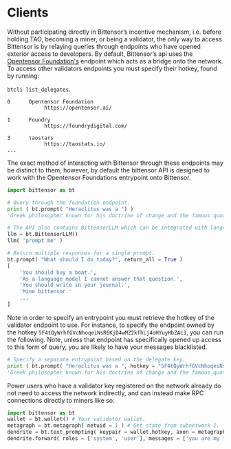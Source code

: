 # Clients

Without participating directly in Bittensor’s incentive mechanism, i.e. before holding TAO, becoming a miner, or being a validator, the only way to access Bittensor is by relaying queries through endpoints who have opened exterior access to developers. By default, Bittensor’s api uses the [Opentensor Foundation's](https://opentensor.ai/) endpoint which acts as a bridge onto the network. To access other validators endpoints you must specify their hotkey, found by running:

```btcli list_delegates```. 
```
0      Openτensor Foundaτion 
            https://opentensor.ai/      

1      Foundry                      
            https://foundrydigital.com/      

3      τaosτaτs                     
            https://taostats.io/
...      
```
The exact method of interacting with Bittensor through these endpoints may be distinct to them, however, by default the bittensor API is designed to work with the Opentensor Foundations entrypoint onto Bittensor. 

```python
import bittensor as bt

# Query through the foundation endpoint.
print ( bt.prompt( "Heraclitus was a ") )
'Greek philosopher known for his doctrine of change and the famous quote, "No man ever steps in the same river twice."'

# The API also contains BittensorLLM which can be integrated with langchain.
llm = bt.BittensorLLM()
llm( 'prompt me' )

# Return multiple responses for a single prompt.
bt.prompt( "What should I do today?", return_all = True )
[
	'You should buy a boat.',
	'As a language model I cannot answer that question.',
	'You should write in your journal.',
	'Mine bittensor.'
	...
] 
```
Note in order to specify an entrypoint you must retrieve the hotkey of the validator endpoint to use. For instance, to specify the endpoint owned by the hotkey
```5F4tQyWrhfGVcNhoqeiNsR6KjD4wMZ2kfhLj4oHYuyHbZAc3```, you can run the following. Note, unless that endpoint has specifically opened up access to this form of query, you are likely to have your messages blacklisted. 

```python
# Specify a separate entrypoint based on the delegate key.
print ( bt.prompt( "Heraclitus was a ", hotkey = "5F4tQyWrhfGVcNhoqeiNsR6KjD4wMZ2kfhLj4oHYuyHbZAc3" ) )
'Greek philosopher known for his doctrine of change and the famous quote, "No man ever steps in the same river twice."'
```

Power users who have a validator key registered on the network already do not need to access the network indirectly, and can instead make RPC connections directly to miners like so:

```python
import bittensor as bt
wallet = bt.wallet() # Your validator wallet.
metagraph = bt.metagraph( netuid = 1 ) # Get state from subnetwork 1.
dendrite = bt.text_prompting( keypair = wallet.hotkey, axon = metagraph.axons[ 10 ] ) # Connection to uid 10
dendrite.forward( roles = ['system', 'user'], messages = ['you are my financial advisor', 'should I buy a boat?'] )
```